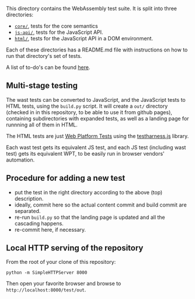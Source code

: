 This directory contains the WebAssembly test suite. It is split into three
directories:

* [`core/`](core/), tests for the core semantics
* [`js-api/`](js-api/), tests for the JavaScript API.
* [`html/`](html/), tests for the JavaScript API in a DOM environment.

Each of these directories has a README.md file with instructions on how to
run that directory's set of tests.

A list of to-do's can be found [here](Todo.md).

## Multi-stage testing

The wast tests can be converted to JavaScript, and the JavaScript tests
to HTML tests, using the `build.py` script. It will create a `out/` directory
(checked in in this repository, to be able to use it from github pages),
containing subdirectories with expanded tests, as well as a landing page for
runnning all of them in HTML.

The HTML tests are just [Web Platform Tests](http://testthewebforward.org)
using the
[testharness.js](https://web-platform-tests.org/writing-tests/testharness-api.html)
library.

Each wast test gets its equivalent JS test, and each JS test (including wast
test) gets its equivalent WPT, to be easily run in browser vendors' automation.

## Procedure for adding a new test

- put the test in the right directory according to the above (top) description.
- ideally, commit here so the actual content commit and build commit are
  separated.
- re-run `build.py` so that the landing page is updated and all the cascading
  happens.
- re-commit here, if necessary.

## Local HTTP serving of the repository

From the root of your clone of this repository:

```
python -m SimpleHTTPServer 8000
```

Then open your favorite browser and browse to `http://localhost:8000/test/out`.
